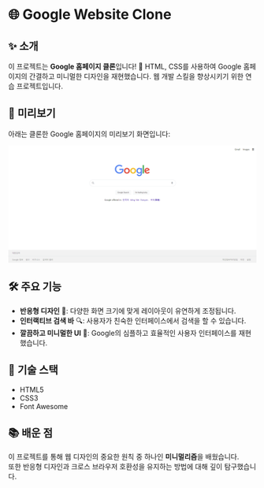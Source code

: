 # 🌐 Google Website Clone

## ✨ 소개

이 프로젝트는 **Google 홈페이지 클론**입니다! 🚀 HTML, CSS를 사용하여 Google 홈페이지의 간결하고 미니멀한 디자인을 재현했습니다. 웹 개발 스킬을 향상시키기 위한 연습 프로젝트입니다.

## 📸 미리보기

아래는 클론한 Google 홈페이지의 미리보기 화면입니다:

![Google Clone Screenshot](https://github.com/secgyu/google-website/blob/main/google.png)

## 🛠️ 주요 기능

- **반응형 디자인** 📱: 다양한 화면 크기에 맞게 레이아웃이 유연하게 조정됩니다.
- **인터랙티브 검색 바** 🔍: 사용자가 친숙한 인터페이스에서 검색을 할 수 있습니다.
- **깔끔하고 미니멀한 UI** 🎨: Google의 심플하고 효율적인 사용자 인터페이스를 재현했습니다.

## 🚀 기술 스택
- HTML5
- CSS3
- Font Awesome

## 📚 배운 점
이 프로젝트를 통해 웹 디자인의 중요한 원칙 중 하나인 **미니멀리즘**을 배웠습니다.  
또한 반응형 디자인과 크로스 브라우저 호환성을 유지하는 방법에 대해 깊이 탐구했습니다.

